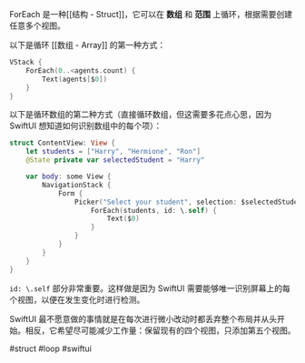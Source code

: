 ForEach 是一种[[结构 - Struct]]，它可以在 **数组** 和 **范围** 上循环，根据需要创建任意多个视图。

以下是循环 [[数组 - Array]] 的第一种方式：

```swift
VStack {
    ForEach(0..<agents.count) {
        Text(agents[$0])
    }
}
```

以下是循环数组的第二种方式（直接循环数组，但这需要多花点心思，因为 SwiftUI 想知道如何识别数组中的每个项）：

```swift
struct ContentView: View {
    let students = ["Harry", "Hermione", "Ron"]
    @State private var selectedStudent = "Harry"

    var body: some View {
        NavigationStack {
            Form {
                Picker("Select your student", selection: $selectedStudent) {
                    ForEach(students, id: \.self) {
                        Text($0)
                    }
                }
            }
        }
    }
}
```

`id: \.self` 部分非常重要。这样做是因为 SwiftUI 需要能够唯一识别屏幕上的每个视图，以便在发生变化时进行检测。

SwiftUI 最不愿意做的事情就是在每次进行微小改动时都丢弃整个布局并从头开始。相反，它希望尽可能减少工作量：保留现有的四个视图，只添加第五个视图。

#struct #loop #swiftui 